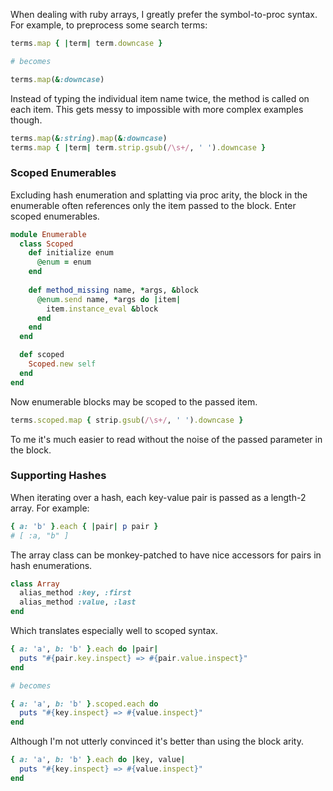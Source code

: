 When dealing with ruby arrays, I greatly prefer the symbol-to-proc syntax. For example, to preprocess some search terms:

```ruby
terms.map { |term| term.downcase }

# becomes

terms.map(&:downcase) 
```

Instead of typing the individual item name twice, the method is called on each item. This gets messy to impossible with more complex examples though.

```ruby
terms.map(&:string).map(&:downcase)
terms.map { |term| term.strip.gsub(/\s+/, ' ').downcase }
```

### Scoped Enumerables

Excluding hash enumeration and splatting via proc arity, the block in the enumerable often references only the item passed to the block. Enter scoped enumerables. 

```ruby
module Enumerable
  class Scoped
    def initialize enum
      @enum = enum
    end
    
    def method_missing name, *args, &block
      @enum.send name, *args do |item|
        item.instance_eval &block
      end
    end
  end

  def scoped
    Scoped.new self
  end
end
```

Now enumerable blocks may be scoped to the passed item.

```ruby
terms.scoped.map { strip.gsub(/\s+/, ' ').downcase }
```

To me it's much easier to read without the noise of the passed parameter in the block. 

### Supporting Hashes

When iterating over a hash, each key-value pair is passed as a length-2 array. For example:

```ruby
{ a: 'b' }.each { |pair| p pair }
# [ :a, "b" ] 
```

The array class can be monkey-patched to have nice accessors for pairs in hash enumerations. 

```ruby
class Array
  alias_method :key, :first
  alias_method :value, :last
end
```

Which translates especially well to scoped syntax.

```ruby
{ a: 'a', b: 'b' }.each do |pair|
  puts "#{pair.key.inspect} => #{pair.value.inspect}"
end

# becomes

{ a: 'a', b: 'b' }.scoped.each do
  puts "#{key.inspect} => #{value.inspect}"
end
```

Although I'm not utterly convinced it's better than using the block arity. 

```ruby
{ a: 'a', b: 'b' }.each do |key, value|
  puts "#{key.inspect} => #{value.inspect}"
end
```
